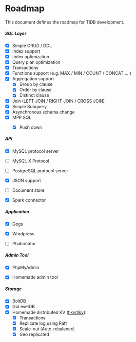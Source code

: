 # Roadmap

This document defines the roadmap for TiDB development.

##### __SQL Layer__  
- [x] Simple CRUD / DDL
- [x] Index support
- [x] Index optimization
- [x] Query plan optimization
- [x] Transactions
- [x] Functions support  (e.g. MAX / MIN / COUNT / CONCAT ... )
- [x] Aggregation support
    - [x] Group by clause
    - [x] Order by clause
    - [x] Distinct clause
- [x] Join (LEFT JOIN / RIGHT JOIN / CROSS JOIN)
- [x] Simple Subquery
- [x] Asynchronous schema change
- [x] MPP SQL
    - [x] Push down 


##### __API__  
- [x] MySQL protocol server
- [ ] MySQL X Protocol
- [ ] PostgreSQL protocol server
- [x] JSON support
- [ ] Document store
- [x] Spark connector


##### __Application__  
- [x] Gogs
- [x] Wordpress
- [ ] Phabricator


##### __Admin Tool__  
- [x] PhpMyAdmin 
- [x] Homemade admin tool


##### __Storage__  
- [x] BoltDB
- [x] GoLevelDB
- [x] Homemade distributed KV ([tikv/tikv](https://github.com/tikv/tikv)):
    - [x] Transactions
    - [x] Replicate log using Raft
    - [x] Scale-out (Auto-rebalance)
    - [x] Geo replicated
